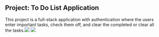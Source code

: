 ## Project: To Do List Application
This project is a full-stack application with authentication where the users enter important tasks, check them off, and clear the completed or clear all the tasks.<img src="https://github.com/betheld/todoListApp/blob/0d28ee62db1a8c91d979a3e783386a11ea2e24c7/public/images/todoSS.png">
<img src="https://github.com/betheld/todoListApp/blob/0d28ee62db1a8c91d979a3e783386a11ea2e24c7/public/images/todoListSS.png">
